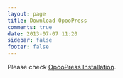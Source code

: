 ```yaml
---
layout: page
title: Download OpooPress
comments: true
date: 2013-07-07 11:20
sidebar: false
footer: false
---
```


Please check [OpooPress Installation](/en/docs/installation/).
